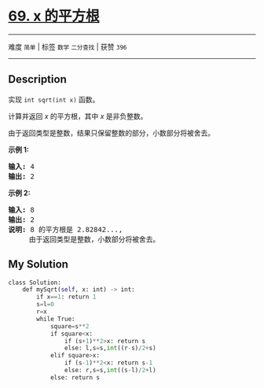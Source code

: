 # [69. x 的平方根](https://leetcode-cn.com/problems/sqrtx/)

---

难度 `简单` | 标签 `数学` `二分查找`  | 获赞 `396`

---

## Description

<p>实现&nbsp;<code>int sqrt(int x)</code>&nbsp;函数。</p>

<p>计算并返回&nbsp;<em>x</em>&nbsp;的平方根，其中&nbsp;<em>x </em>是非负整数。</p>

<p>由于返回类型是整数，结果只保留整数的部分，小数部分将被舍去。</p>

<p><strong>示例 1:</strong></p>

<pre><strong>输入:</strong> 4
<strong>输出:</strong> 2
</pre>

<p><strong>示例 2:</strong></p>

<pre><strong>输入:</strong> 8
<strong>输出:</strong> 2
<strong>说明:</strong> 8 的平方根是 2.82842..., 
&nbsp;    由于返回类型是整数，小数部分将被舍去。
</pre>


## My Solution

```python
class Solution:
    def mySqrt(self, x: int) -> int:
        if x==1: return 1
        s=l=0
        r=x
        while True:
            square=s**2
            if square<x:
                if (s+1)**2>x: return s
                else: l,s=s,int((r-s)/2+s)
            elif square>x:
                if (s-1)**2<x: return s-1
                else: r,s=s,int((s-l)/2+l)
            else: return s
```

